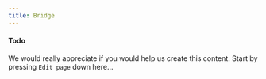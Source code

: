 ```yaml
---
title: Bridge
---
```


#### Todo

We would really appreciate if you would help us create this content. Start by pressing `Edit page` down here...
